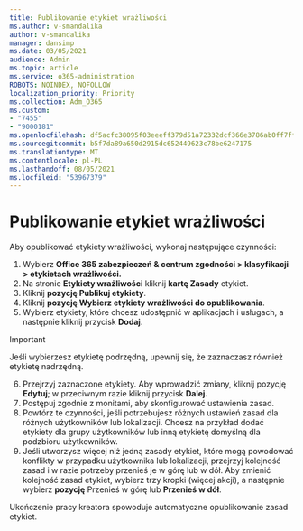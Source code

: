 ```yaml
---
title: Publikowanie etykiet wrażliwości
ms.author: v-smandalika
author: v-smandalika
manager: dansimp
ms.date: 03/05/2021
audience: Admin
ms.topic: article
ms.service: o365-administration
ROBOTS: NOINDEX, NOFOLLOW
localization_priority: Priority
ms.collection: Adm_O365
ms.custom:
- "7455"
- "9000181"
ms.openlocfilehash: df5acfc38095f03eeeff379d51a72332dcf366e3786ab0ff7ffcd655cbafd1cf
ms.sourcegitcommit: b5f7da89a650d2915dc652449623c78be6247175
ms.translationtype: MT
ms.contentlocale: pl-PL
ms.lasthandoff: 08/05/2021
ms.locfileid: "53967379"
---
```

# <a name="publish-sensitivity-labels"></a>Publikowanie etykiet wrażliwości

Aby opublikować etykiety wrażliwości, wykonaj następujące czynności:

1. Wybierz **Office 365 zabezpieczeń & centrum zgodności > klasyfikacji > etykietach wrażliwości.**
2. Na stronie **Etykiety wrażliwości** kliknij **kartę Zasady** etykiet.
3. Kliknij **pozycję Publikuj etykiety**.
4. Kliknij **pozycję Wybierz etykiety wrażliwości do opublikowania**. 
5. Wybierz etykiety, które chcesz udostępnić w aplikacjach i usługach, a następnie kliknij przycisk **Dodaj**.
> [!IMPORTANT]
> Jeśli wybierzesz etykietę podrzędną, upewnij się, że zaznaczasz również etykietę nadrzędną.
6. Przejrzyj zaznaczone etykiety. Aby wprowadzić zmiany, kliknij pozycję **Edytuj**; w przeciwnym razie kliknij przycisk **Dalej.**
7. Postępuj zgodnie z monitami, aby skonfigurować ustawienia zasad.
8. Powtórz te czynności, jeśli potrzebujesz różnych ustawień zasad dla różnych użytkowników lub lokalizacji. Chcesz na przykład dodać etykiety dla grupy użytkowników lub inną etykietę domyślną dla podzbioru użytkowników.
9. Jeśli utworzysz więcej niż jedną zasady etykiet, które mogą powodować konflikty w przypadku użytkownika lub lokalizacji, przejrzyj kolejność zasad i w razie potrzeby przenieś je w górę lub w dół. Aby zmienić kolejność zasad etykiet, wybierz trzy kropki (więcej akcji), a następnie wybierz **pozycję** Przenieś w górę lub **Przenieś w dół**.

Ukończenie pracy kreatora spowoduje automatyczne opublikowanie zasad etykiet.

